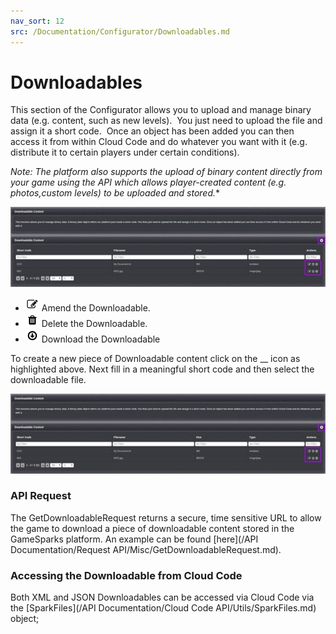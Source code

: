 ```yaml
---
nav_sort: 12
src: /Documentation/Configurator/Downloadables.md
---
```


# Downloadables

This section of the Configurator allows you to upload and manage binary data (e.g. content, such as new levels).  You just need to upload the file and assign it a short code.  Once an object has been added you can then access it from within Cloud Code and do whatever you want with it (e.g. distribute it to certain players under certain conditions).

**Note*: The platform also supports the upload of binary content directly from your game using the API which allows player-created content (e.g. photos,custom levels) to be uploaded and stored.**

![](img/Downloadables/1.jpg)

* ![](/img/fa/edit.png) Amend the Downloadable.
* ![](/img/fa/trash.png) Delete the Downloadable.
* ![](/img/fa/arrow-circle-o-down.png) Download the Downloadable


To create a new piece of Downloadable content click on the __ icon as highlighted above. Next fill in a meaningful short code and then select the downloadable file.

![](img/Downloadables/1.jpg)

### API Request

The GetDownloadableRequest returns a secure, time sensitive URL to allow the game to download a piece of downloadable content stored in the GameSparks platform. An example can be found [here](/API Documentation/Request API/Misc/GetDownloadableRequest.md).

### Accessing the Downloadable from Cloud Code

Both XML and JSON Downloadables can be accessed via Cloud Code via the [SparkFiles](/API Documentation/Cloud Code API/Utils/SparkFiles.md) object;
